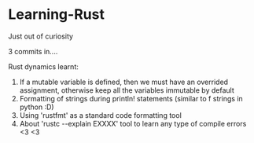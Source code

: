 # Learning-Rust
Just out of curiosity

3 commits in....

Rust dynamics learnt:
1. If a mutable variable is defined, then we must have an overrided assignment, otherwise keep all the variables immutable by default
2. Formatting of strings during println! statements (similar to f strings in python :D)
3. Using 'rustfmt' as a standard code formatting tool
4. About 'rustc --explain EXXXX' tool to learn any type of compile errors <3 <3
